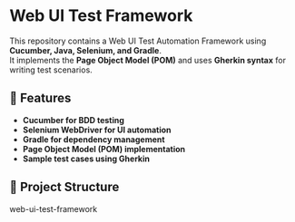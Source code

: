 # Web UI Test Framework

This repository contains a Web UI Test Automation Framework using **Cucumber, Java, Selenium, and Gradle**.  
It implements the **Page Object Model (POM)** and uses **Gherkin syntax** for writing test scenarios.

## 📌 Features
- **Cucumber for BDD testing**
- **Selenium WebDriver for UI automation**
- **Gradle for dependency management**
- **Page Object Model (POM) implementation**
- **Sample test cases using Gherkin**

## 📁 Project Structure
web-ui-test-framework

